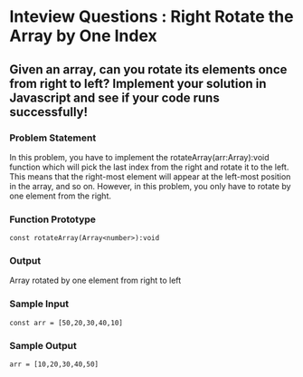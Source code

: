 # Inteview Questions : Right Rotate the Array by One Index
## Given an array, can you rotate its elements once from right to left? Implement your solution in Javascript and see if your code runs successfully!

### Problem Statement
In this problem, you have to implement the  rotateArray(arr:Array<number>):void function which will pick the last index from the right and rotate it to the left. This means that the right-most element will appear at the left-most position in the array, and so on. However, in this problem, you only have to rotate by one element from the right.

### Function Prototype
```
const rotateArray(Array<number>):void
```

### Output
Array rotated by one element from right to left

### Sample Input
```
const arr = [50,20,30,40,10]
```

### Sample Output
```
arr = [10,20,30,40,50]
```